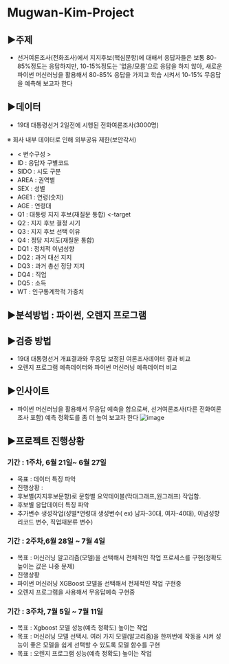 # Mugwan-Kim-Project

## ▶주제 
 - 선거여론조사(전화조사)에서 지지후보(핵심문항)에 대해서 응답자들은 보통 80-85%정도는 응답하지만, 10-15%정도는 '없음/모름'으로 응답을 하지 않아, 새로운 파이썬 머신러닝을 활용해서 80-85% 응답을 가지고 학습 시켜서 10-15% 무응답을 예측해 보고자 한다


## ▶데이터

- 19대 대통령선거 2일전에 시행된 전화여론조사(3000명)

 ※ 회사 내부 데이터로 인해 외부공유 제한(보안각서)


- < 변수구성 >
 - ID : 응답자 구별코드
 - SIDO : 시도 구분
 - AREA : 권역별
 - SEX : 성별
 - AGE1 : 연령(숫자)
 - AGE : 연령대
 - Q1 : 대통령 지지 후보(재질문 통합) <-target
 - Q2 : 지지 후보 결정 시기
 - Q3 : 지지 후보 선택 이유
 - Q4 : 정당 지지도(재질문 통합)
 - DQ1 : 정치적 이념성향
 - DQ2 : 과거 대선 지지
 - DQ3 : 과거 총선 정당 지지
 - DQ4 : 직업
 - DQ5 : 소득
 - WT : 인구통계학적 가중치


## ▶분석방법 : 파이썬, 오렌지 프로그램


## ▶검증 방법
 - 19대 대통령선거 개표결과와 무응답 보정된 여론조사데이터 결과 비교
 - 오렌지 프로그램 예측데이터와 파이썬 머신러닝 예측데이터 비교


## ▶인사이트
 - 파이썬 머신러닝을 활용해서 무응답 예측을 함으로써, 선거여론조사(다른 전화여론조사 포함) 예측 정확도를 좀 더 높여 보고자 한다
![image](https://user-images.githubusercontent.com/83946378/124427663-a3f53d80-dda6-11eb-9266-1053ca65da28.png)



## ▶프로젝트 진행상황
### 기간 : 1주차, 6월 21일~ 6월 27일
 - 목표 : 데이터 특징 파악
 - 진행상황 : 
  - 후보별(지지후보문항)로 문항별 요약테이블(막대그래프,원그래프) 작업함.
  - 후보별 응답데이터 특징 파악
  - 추가변수 생성작업(성별*연령대 생성변수( ex) 남자-30대, 여자-40대), 이념성향 리코드 변수, 직업재분류 변수)


### 기간 : 2주차,6월 28일 ~ 7월 4일
 - 목표 : 머신러닝 알고리즘(모델)을 선택해서 전체적인 작업 프로세스를 구현(정확도 높이는 값은 나중 문제)
 - 진행상황
  - 파이썬 머신러닝 XGBoost 모델을 선택해서 전체적인 작업 구현중
  - 오렌지 프로그램을 사용해서 무응답예측 구현중


### 기간 : 3주차, 7월 5일 ~ 7월 11일
 - 목표 : Xgboost 모델 성능(예측 정확도) 높이는 작업
 - 목표 : 머신러닝 모델 선택시. 여러 가지 모델(알고리즘)을 한꺼번에 작동을 시켜 성능이 좋은 모델을 쉽게 선택할 수 있도록 모델 함수를 구현
 - 목표 : 오렌지 프로그램 성능(예측 정확도) 높이는 작업

